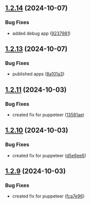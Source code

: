 ## [1.2.14](https://github.com/crawlora-com/typescript-sdk/compare/v1.2.13...v1.2.14) (2024-10-07)


### Bug Fixes

* added debug app ([9237981](https://github.com/crawlora-com/typescript-sdk/commit/92379814912726bc317fa2741f591adddec3cb14))



## [1.2.13](https://github.com/crawlora-com/typescript-sdk/compare/v1.2.11...v1.2.13) (2024-10-07)


### Bug Fixes

* published apps ([8a101a3](https://github.com/crawlora-com/typescript-sdk/commit/8a101a3d36329b9bc1b6de716beabaf55d279cee))



## [1.2.11](https://github.com/crawlora-com/typescript-sdk/compare/v1.2.10...v1.2.11) (2024-10-03)


### Bug Fixes

* created fix for puppeteer ([13581ae](https://github.com/crawlora-com/typescript-sdk/commit/13581ae318802bee30432dd0f9cdc5f523628ebb))



## [1.2.10](https://github.com/crawlora-com/typescript-sdk/compare/v1.2.9...v1.2.10) (2024-10-03)


### Bug Fixes

* created fix for puppeteer ([d5e6ee6](https://github.com/crawlora-com/typescript-sdk/commit/d5e6ee6e4e33db6e1c897f0af328d924e4f86621))



## [1.2.9](https://github.com/crawlora-com/typescript-sdk/compare/v1.2.8...v1.2.9) (2024-10-03)


### Bug Fixes

* created fix for puppeteer ([fca7e96](https://github.com/crawlora-com/typescript-sdk/commit/fca7e96b453ced7f1c7f55a374478b2fa71532e5))



